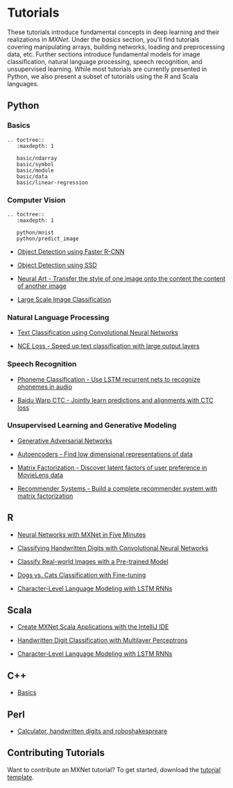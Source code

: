 # Tutorials

These tutorials introduce fundamental concepts in deep learning and their realizations in _MXNet_. Under the _basics_ section, you'll find tutorials covering manipulating arrays, building networks, loading and preprocessing data, etc. Further sections introduce fundamental models for image classification, natural language processing, speech recognition, and unsupervised learning. While most tutorials are currently presented in Python, we also present a subset of tutorials using the R and Scala languages.


## Python

### Basics

```eval_rst
.. toctree::
   :maxdepth: 1

   basic/ndarray
   basic/symbol
   basic/module
   basic/data
   basic/linear-regression
```

### Computer Vision

```eval_rst
.. toctree::
   :maxdepth: 1

   python/mnist
   python/predict_image
```

- [Object Detection using Faster R-CNN](https://github.com/dmlc/mxnet/tree/master/example/rcnn)

- [Object Detection using SSD](https://github.com/dmlc/mxnet/tree/master/example/ssd)

- [Neural Art - Transfer the style of one image onto the content the content of another image](https://github.com/dmlc/mxnet/tree/master/example/neural-style)

- [Large Scale Image Classification](https://github.com/dmlc/mxnet/tree/master/example/image-classification)

### Natural Language Processing

- [Text Classification using Convolutional Neural Networks](http://mxnet.io/tutorials/nlp/cnn.html)

- [NCE Loss - Speed up text classification with large output layers](http://mxnet.io/tutorials/nlp/nce_loss.html)

### Speech Recognition

- [Phoneme Classification - Use LSTM recurrent nets to recognize phonemes in audio](http://mxnet.io/tutorials/speech_recognition/speech_lstm.html)

- [Baidu Warp CTC - Jointly learn predictions and alignments with CTC loss](http://mxnet.io/tutorials/speech_recognition/baidu_warp_ctc.html)

### Unsupervised Learning and Generative Modeling

- [Generative Adversarial Networks](http://mxnet.io/tutorials/unsupervised_learning/gan.html)

- [Autoencoders - Find low dimensional representations of data](http://mxnet.io/tutorials/unsupervised_learning/auto_encoders.html)

- [Matrix Factorization - Discover latent factors of user preference in MovieLens data](http://mxnet.io/tutorials/python/matrix_factorization.html)

- [Recommender Systems - Build a complete recommender system with matrix factorization](http://mxnet.io/tutorials/general_ml/recommendation_systems.html)


## R

- [Neural Networks with MXNet in Five Minutes](http://mxnet.io/tutorials/r/fiveMinutesNeuralNetwork.html)

- [Classifying Handwritten Digits with Convolutional Neural Networks](http://mxnet.io/tutorials/r/mnistCompetition.html)

- [Classify Real-world Images with a Pre-trained Model](http://mxnet.io/tutorials/r/classifyRealImageWithPretrainedModel.html)

- [Dogs vs. Cats Classification with Fine-tuning](https://statist-bhfz.github.io/cats_dogs_finetune)

- [Character-Level Language Modeling with LSTM RNNs](http://mxnet.io/tutorials/r/charRnnModel.html)


## Scala

- [Create MXNet Scala Applications with the IntelliJ IDE](http://mxnet.io/tutorials/scala/mxnet_scala_on_intellij.html)

- [Handwritten Digit Classification with Multilayer Perceptrons](http://mxnet.io/tutorials/scala/mnist.html)

- [Character-Level Language Modeling with LSTM RNNs](http://mxnet.io/tutorials/scala/char_lstm.html)

## C++

- [Basics](http://mxnet.io/tutorials/c++/basics.html)

## Perl

- [Calculator, handwritten digits and roboshakespreare](http://blogs.perl.org/users/sergey_kolychev/2017/04/machine-learning-in-perl-part2-a-calculator-handwritten-digits-and-roboshakespeare.html)

## Contributing Tutorials

Want to contribute an MXNet tutorial? To get started, download the [tutorial template](https://github.com/dmlc/mxnet/tree/master/example/MXNetTutorialTemplate.ipynb).
